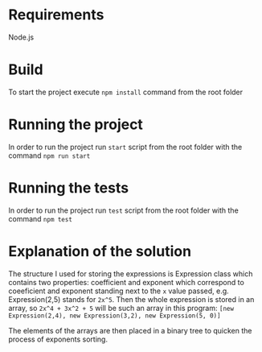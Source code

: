 # Requirements
Node.js

# Build
To start the project execute `npm install` command from the root folder

# Running the project
In order to run the project run `start` script from the root folder with the command `npm run start`

# Running the tests
In order to run the project run `test` script from the root folder with the command `npm test`

# Explanation of the solution
The structure I used for storing the expressions is Expression class which contains two properties: coefficient and exponent which correspond to coeeficient and exponent standing next to the `x` value passed, e.g. Expression(2,5) stands for `2x^5`.
Then the whole expression is stored in an array, so `2x^4 + 3x^2 + 5` will be such an array in this program: 
`[new Expression(2,4), new Expression(3,2), new Expression(5, 0)]`

The elements of the arrays are then placed in a binary tree to quicken the process of exponents sorting.

